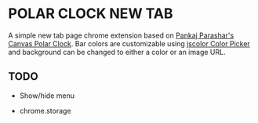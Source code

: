 # POLAR CLOCK NEW TAB
A simple new tab page chrome extension based on [Pankaj Parashar's Canvas Polar Clock](https://codepen.io/pankajparashar/pen/sIpyw). Bar colors are customizable using [jscolor Color Picker](http://jscolor.com/) and background can be changed to either a color or an image URL.

## TODO
* Show/hide menu

* chrome.storage